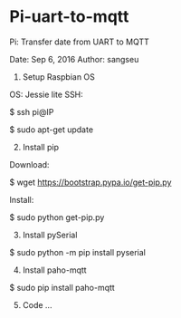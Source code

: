 # Pi-uart-to-mqtt

Pi: Transfer date from UART to MQTT

Date: Sep 6, 2016
Author: sangseu


1. Setup Raspbian OS

OS: Jessie lite
SSH:

$ ssh pi@IP

$ sudo apt-get update

2. Install pip

Download:

$ wget https://bootstrap.pypa.io/get-pip.py

Install:

$ sudo python get-pip.py

3. Install pySerial

$ sudo python -m pip install pyserial

4. Install paho-mqtt

$ sudo pip install paho-mqtt

5. Code ...



